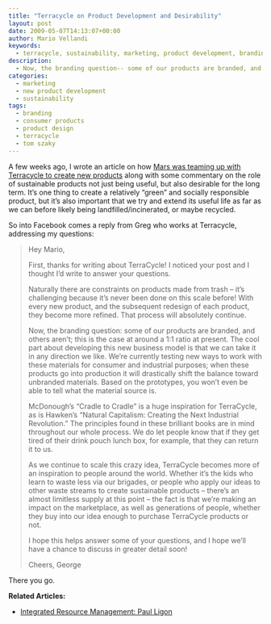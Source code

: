 ```yaml
---
title: "Terracycle on Product Development and Desirability"
layout: post
date: 2009-05-07T14:13:07+00:00
author: Mario Vellandi
keywords:
  - terracycle, sustainability, marketing, product development, branding, product design, tom szaky, consumer products
description:
  - Now, the branding question-- some of our products are branded, and others aren’t; this is the case at around a 1:1 ratio at present.
categories:
  - marketing
  - new product development
  - sustainability
tags:
  - branding
  - consumer products
  - product design
  - terracycle
  - tom szaky
---
```

A few weeks ago, I wrote an article on how [Mars was teaming up with Terracycle to create new products](../terracycle-mars-waste-product-development/ "Mars Terracycle product development partnership") along with some commentary on the role of sustainable products not just being useful, but also desirable for the long term. It&#8217;s one thing to create a relatively &#8220;green&#8221; and socially responsible product, but it&#8217;s also important that we try and extend its useful life as far as we can before likely being landfilled/incinerated, or maybe recycled.

So into Facebook comes a reply from Greg who works at Terracycle, addressing my questions:

> Hey Mario,
>
> First, thanks for writing about TerraCycle! I noticed your post and I thought I’d write to answer your questions.
>
> Naturally there are constraints on products made from trash – it’s challenging because it’s never been done on this scale before! With every new product, and the subsequent redesign of each product, they become more refined. That process will absolutely continue.
>
> Now, the branding question: some of our products are branded, and others aren’t; this is the case at around a 1:1 ratio at present. The cool part about developing this new business model is that we can take it in any direction we like. We’re currently testing new ways to work with these materials for consumer and industrial purposes; when these products go into production it will drastically shift the balance toward unbranded materials. Based on the prototypes, you won’t even be able to tell what the material source is.
>
> McDonough’s “Cradle to Cradle” is a huge inspiration for TerraCycle, as is Hawken’s “Natural Capitalism: Creating the Next Industrial Revolution.” The principles found in these brilliant books are in mind throughout our whole process. We do let people know that if they get tired of their drink pouch lunch box, for example, that they can return it to us.
>
> As we continue to scale this crazy idea, TerraCycle becomes more of an inspiration to people around the world. Whether it’s the kids who learn to waste less via our brigades, or people who apply our ideas to other waste streams to create sustainable products – there’s an almost limitless supply at this point – the fact is that we’re making an impact on the marketplace, as well as generations of people, whether they buy into our idea enough to purchase TerraCycle products or not.
>
> I hope this helps answer some of your questions, and I hope we’ll have a chance to discuss in greater detail soon!
>
> Cheers, George

There you go.

**Related Articles:**

  * [Integrated Resource Management: Paul Ligon](../integrated-resource-management-paul-ligon/ "Interview with Paul Ligon of Upstream, Waste Management")

